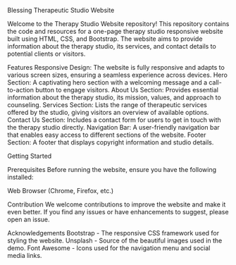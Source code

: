 Blessing Therapeutic Studio Website

Welcome to the Therapy Studio Website repository! This repository contains the code and resources for a one-page therapy studio responsive website built using HTML, CSS, and Bootstrap. The website aims to provide information about the therapy studio, its services, and contact details to potential clients or visitors.

Features
Responsive Design: The website is fully responsive and adapts to various screen sizes, ensuring a seamless experience across devices.
Hero Section: A captivating hero section with a welcoming message and a call-to-action button to engage visitors.
About Us Section: Provides essential information about the therapy studio, its mission, values, and approach to counseling.
Services Section: Lists the range of therapeutic services offered by the studio, giving visitors an overview of available options.
Contact Us Section: Includes a contact form for users to get in touch with the therapy studio directly.
Navigation Bar: A user-friendly navigation bar that enables easy access to different sections of the website.
Footer Section: A footer that displays copyright information and studio details.

Getting Started

Prerequisites
Before running the website, ensure you have the following installed:

Web Browser (Chrome, Firefox, etc.)

Contribution
We welcome contributions to improve the website and make it even better. If you find any issues or have enhancements to suggest, please open an issue.

Acknowledgements
Bootstrap - The responsive CSS framework used for styling the website.
Unsplash - Source of the beautiful images used in the demo.
Font Awesome - Icons used for the navigation menu and social media links.
